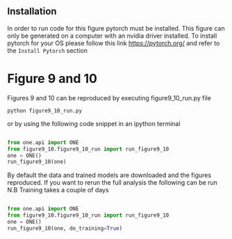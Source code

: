 ## Installation
In order to run code for this figure pytorch must be installed. This figure can only be generated on a computer with
an nvidia driver installed.
To install pytorch for your OS please follow this link https://pytorch.org/ and refer to the `Install Pytorch` section

# Figure 9 and 10
Figures 9 and 10 can be reproduced by executing figure9_10_run.py file 
```
python figure9_10_run.py
```

or by using the following code snippet in an ipython terminal

```python

from one.api import ONE
from figure9_10.figure9_10_run import run_figure9_10
one = ONE()
run_figure9_10(one)
```

By default the data and trained models are downloaded and the figures reproduced. If you want to rerun the full analysis
the following can be run N.B Training takes a couple of days 
```python

from one.api import ONE
from figure9_10.figure9_10_run import run_figure9_10
one = ONE()
run_figure9_10(one, do_training=True)
```

